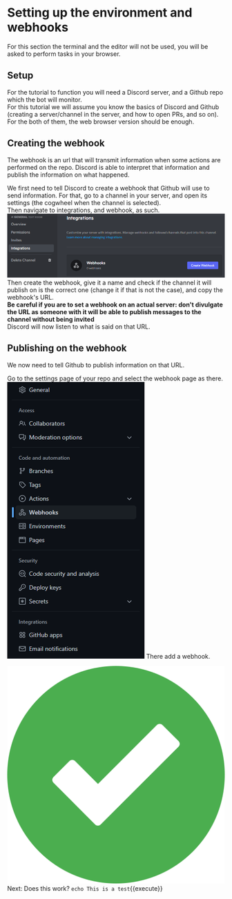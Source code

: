 # Setting up the environment and webhooks

For this section the terminal and the editor will not be used, you will be asked to perform tasks in your browser.

## Setup

For the tutorial to function you will need a Discord server, and a Github repo which the bot will monitor.  
For this tutorial we will assume you know the basics of Discord and Github (creating a server/channel in the server, and how to open PRs, and so on).  
For the both of them, the web browser version should be enough.  

## Creating the webhook

The webhook is an url that will transmit information when some actions are performed on the repo. Discord is able to interpret that information and publish the information on what happened.  

We first need to tell Discord to create a webhook that Github will use to send information. For that, go to a channel in your server, and open its settings (the cogwheel when the channel is selected).  
Then navigate to integrations, and webhook, as such.  
![dcd](./assets/dcdhk.png)
Then create the webhook, give it a name and check if the channel it will publish on is the correct one (change it if that is not the case), and copy the webhook's URL.  
**Be careful if you are to set a webhook on an actual server: don't divulgate the URL as someone with it will be able to publish messages to the channel without being invited**  
Discord will now listen to what is said on that URL.  

## Publishing on the webhook

We now need to tell Github to publish information on that URL.  

Go to the settings page of your repo and select the webhook page as there.
![Next](./assets/short.png)
There add a webhook.  



![Test](./assets/accept.png)
Next:
Does this work? `echo This is a test`{{execute}}
